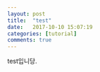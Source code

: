 ```yaml
---
layout: post
title:  "test"
date:   2017-10-10 15:07:19
categories: [tutorial]
comments: true
---
```

test입니당.
